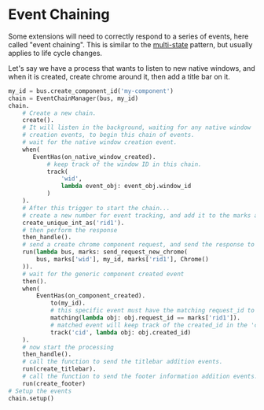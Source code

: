 # Event Chaining

Some extensions will need to correctly respond to a series of events, here called "event chaining".  This is similar to the [multi-state](multi_state.md) pattern, but usually applies to life cycle changes.

Let's say we have a process that wants to listen to new native
windows, and when it is created, create chrome around it, then add a title bar
on it.

```python
my_id = bus.create_component_id('my-component')
chain = EventChainManager(bus, my_id)
chain.
    # Create a new chain.
    create().
    # It will listen in the background, waiting for any native window
    # creation events, to begin this chain of events.
    # wait for the native window creation event.
    when(
       EventHas(on_native_window_created).
           # keep track of the window ID in this chain.
           track(
               'wid',
               lambda event_obj: event_obj.window_id
           )
    ).
    # After this trigger to start the chain...
    # create a new number for event tracking, and add it to the marks as 'rid1'
    create_unique_int_as('rid1').
    # then perform the response
    then_handle().
    # send a create chrome component request, and send the response to my_id.
    run(lambda bus, marks: send_request_new_chrome(
        bus, marks['wid'], my_id, marks['rid1'], Chrome()
    )).
    # wait for the generic component created event
    then().
    when(
        EventHas(on_component_created).
            to(my_id).
            # this specific event must have the matching request_id to continue the chain
            matching(lambda obj: obj.request_id == marks['rid1']).
            # matched event will keep track of the created_id in the 'cid' mark.
            track('cid', lambda obj: obj.created_id)
    ).
    # now start the processing
    then_handle().
    # call the function to send the titlebar addition events.
    run(create_titlebar).
    # call the function to send the footer information addition events.
    run(create_footer)
# Setup the events
chain.setup()
```